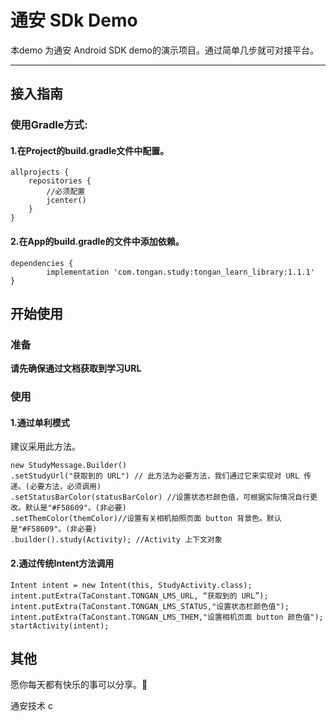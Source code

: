 # 通安 SDk Demo

本demo 为通安 Android SDK demo的演示项目。通过简单几步就可对接平台。


***

## 接入指南
 
### 使用Gradle方式:

#### 1.在Project的build.gradle文件中配置。

```
allprojects {
    repositories {
        //必须配置
        jcenter()
    }
}
```

#### 2.在App的build.gradle的文件中添加依赖。

```
dependencies {
        implementation 'com.tongan.study:tongan_learn_library:1.1.1'
}
```

## 开始使用



###  准备

**请先确保通过文档获取到学习URL**

### 使用 

#### 1.通过单利模式

建议采用此方法。

```
new StudyMessage.Builder()
.setStudyUrl("获取到的 URL") // 此方法为必要方法，我们通过它来实现对 URL 传递。(必要方法，必须调用)
.setStatusBarColor(statusBarColor) //设置状态栏颜色值，可根据实际情况自行更改。默认是"#F58609"。(非必要)
.setThemColor(themColor)//设置有关相机拍照页面 button 背景色。默认是"#F58609"。(非必要)
.builder().study(Activity); //Activity 上下文对象

```

#### 2.通过传统Intent方法调用

```
Intent intent = new Intent(this, StudyActivity.class);
intent.putExtra(TaConstant.TONGAN_LMS_URL, “获取到的 URL”);
intent.putExtra(TaConstant.TONGAN_LMS_STATUS,"设置状态栏颜色值");
intent.putExtra(TaConstant.TONGAN_LMS_THEM,"设置相机页面 button 颜色值");
startActivity(intent);

```




## 其他
愿你每天都有快乐的事可以分享。🐶

通安技术
c




